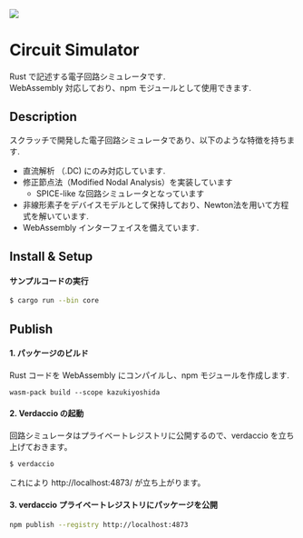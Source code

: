 ![](https://user-images.githubusercontent.com/11558164/72995577-80516800-3e3c-11ea-94ae-f02f595db0f2.png)

# Circuit Simulator

Rust で記述する電子回路シミュレータです.  
WebAssembly 対応しており、npm モジュールとして使用できます.

## Description

スクラッチで開発した電子回路シミュレータであり、以下のような特徴を持ちます.
- 直流解析 （.DC) にのみ対応しています.
- 修正節点法（Modified Nodal Analysis）を実装しています
    - SPICE-like な回路シミュレータとなっています
- 非線形素子をデバイスモデルとして保持しており、Newton法を用いて方程式を解いています.
- WebAssembly インターフェイスを備えています.

## Install & Setup

#### サンプルコードの実行

```sh
$ cargo run --bin core
```

## Publish

#### 1. パッケージのビルド

Rust コードを WebAssembly にコンパイルし、npm モジュールを作成します.

```
wasm-pack build --scope kazukiyoshida
```

#### 2. Verdaccio の起動

回路シミュレータはプライベートレジストリに公開するので、verdaccio を立ち上げておきます。

```sh
$ verdaccio
```
これにより http://localhost:4873/ が立ち上がります。

#### 3. verdaccio プライベートレジストリにパッケージを公開

```sh
npm publish --registry http://localhost:4873
```
